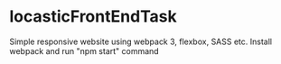 # locasticFrontEndTask
Simple responsive website using webpack 3, flexbox, SASS etc.
Install webpack and run "npm start" command
